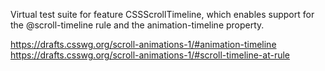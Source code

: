 Virtual test suite for feature CSSScrollTimeline, which enables support for the @scroll-timeline rule and the animation-timeline property.

https://drafts.csswg.org/scroll-animations-1/#animation-timeline
https://drafts.csswg.org/scroll-animations-1/#scroll-timeline-at-rule
